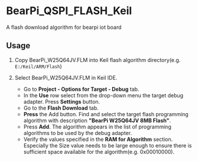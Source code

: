 # BearPi_QSPI_FLASH_Keil
A flash download algorithm for bearpi iot board

## Usage
1. Copy BearPi_W25Q64JV.FLM into Keil flash algorithm directory(e.g. `E:/Keil/ARM/Flash`)

2. Select BearPi_W25Q64JV.FLM in Keil IDE.
    * Go to **Project - Options for Target - Debug** tab.
    * In the **Use** row select from the drop-down menu the target debug adapter. Press **Settings** button.
    * Go to the **Flash Download** tab.
    * **Press** the Add button. Find and select the target flash programming algorithm with description **"BearPi W25Q64JV 8MB Flash"**.
    * Press **Add**. The algorithm appears in the list of programming algorithms to be used by the debug adapter.
    * Verify the values specified in the **RAM for Algorithm** section. Especially the Size value needs to be large enough to ensure there is sufficient space available for the algorithm(e.g. 0x00010000).